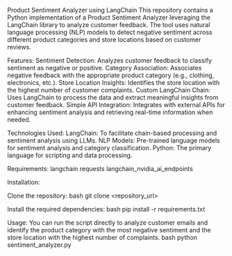 Product Sentiment Analyzer using LangChain
This repository contains a Python implementation of a Product Sentiment Analyzer leveraging the LangChain library to analyze customer feedback. The tool uses natural language processing (NLP) models to detect negative sentiment across different product categories and store locations based on customer reviews.

Features:
Sentiment Detection: Analyzes customer feedback to classify sentiment as negative or positive.
Category Association: Associates negative feedback with the appropriate product category (e.g., clothing, electronics, etc.).
Store Location Insights: Identifies the store location with the highest number of customer complaints.
Custom LangChain Chain: Uses LangChain to process the data and extract meaningful insights from customer feedback.
Simple API Integration: Integrates with external APIs for enhancing sentiment analysis and retrieving real-time information when needed.

Technologies Used:
LangChain: To facilitate chain-based processing and sentiment analysis using LLMs.
NLP Models: Pre-trained language models for sentiment analysis and category classification.
Python: The primary language for scripting and data processing.

Requirements:
langchain
requests
langchain_nvidia_ai_endpoints

Installation:

Clone the repository:
bash
git clone <repository_url>

Install the required dependencies:
bash
pip install -r requirements.txt

Usage:
You can run the script directly to analyze customer emails and identify the product category with the most negative sentiment and the store location with the highest number of complaints.
bash
python sentiment_analyzer.py
